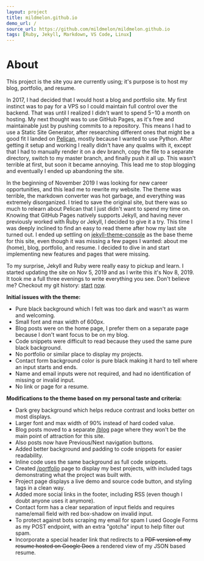 ```yaml
---
layout: project
title: mildmelon.github.io
demo_url: /
source_url: https://github.com/mildmelon/mildmelon.github.io
tags: [Ruby, Jekyll, Markdown, VS Code, Linux]
---
```


# About

This project is the site you are currently using; it's purpose is to host my blog, portfolio, and resume.

In 2017, I had decided that I would host a blog and portfolio site. My first instinct was to pay for a VPS so I could maintain full control over the backend. That was until I realized I didn't want to spend $5-$10 a month on hosting. My next thought was to use GitHub Pages, as it's free and maintainable just by pushing commits to a repository. This means I had to use a Static Site Generator, after researching different ones that might be a good fit I landed on <a href="https://blog.getpelican.com/" target="_blank">Pelican</a>, mostly because I wanted to use Python. After getting it setup and working I really didn't have any qualms with it, except that I had to manually render it on a dev branch, copy the file to a separate directory, switch to my master branch, and finally push it all up. This wasn't terrible at first, but soon it became annoying. This lead me to stop blogging and eventually I ended up abandoning the site.

In the beginning of November 2019 I was looking for new career opportunities, and this lead me to rewrite my website. The theme was terrible, the markdown converter was hot garbage, and everything was extremely disorganized. I tried to save the original site, but there was so much to relearn about Pelican that I just didn't want to spend my time on. Knowing that GitHub Pages natively supports Jekyll, and having never previously worked with Ruby or Jekyll, I decided to give it a try. This time I was deeply inclined to find an easy to read theme after how my last site turned out. I ended up settling on <a href="https://github.com/b2a3e8/jekyll-theme-console" target="_blank">jekyll-theme-console</a> as the base theme for this site, even though it was missing a few pages I wanted: about me (home), blog, portfolio, and resume. I decided to dive in and start implementing new features and pages that were missing.

To my surprise, Jekyll and Ruby were really easy to pickup and learn. I started updating the site on Nov 5, 2019 and as I write this it's Nov 8, 2019. It took me a full three evenings to write everything you see. Don't believe me? Checkout my git history: <a href="https://github.com/mildmelon/mildmelon.github.io/commit/ba8490bb04e889883787d30e84efa64067591467" target="_blank">start</a> <a href="https://github.com/mildmelon/mildmelon.github.io/commit/349e3429f4731ffae3d80acd93330b5d0bff68d9" target="_blank">now</a>.

**Initial issues with the theme:**
- Pure black background which I felt was too dark and wasn't as warm and welcoming.
- Small font and max width of 600px.
- Blog posts were on the home page, I prefer them on a separate page because I don't want focus to be on my blog.
- Code snippets were difficult to read because they used the same pure black background.
- No portfolio or similar place to display my projects.
- Contact form background color is pure black making it hard to tell where an input starts and ends.
- Name and email inputs were not required, and had no identification of missing or invalid input.
- No link or page for a resume.

**Modifications to the theme based on my personal taste and criteria:**
- Dark grey background which helps reduce contrast and looks better on most displays.
- Larger font and max width of 90% instead of hard coded value.
- Blog posts moved to a separate [/blog](/blog) page where they won't be the main point of attraction for this site.
- Also posts now have Previous/Next navigation buttons.
- Added better background and padding to code snippets for easier readability.
- Inline code uses the same background as full code snippets.
- Created [/portfolio](/portfolio) page to display my best projects, with included tags demonstrating what the project was built with.
- Project page displays a live demo and source code button, and styling tags in a clean way.
- Added more social links in the footer, including RSS (even though I doubt anyone uses it anymore).
- Contact form has a clear separation of input fields and requires name/email field with red box-shadow on invalid input.
- To protect against bots scraping my email for spam I used Google Forms as my POST endpoint, with an extra "gotcha" input to help filter out spam.
- Incorporate a special header link that redirects to a ~~PDF version of my resume hosted on Google Docs~~ a rendered view of my JSON based resume.
